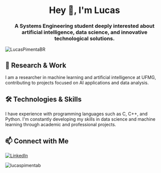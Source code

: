 <h1 align="center">Hey 👋, I'm Lucas</h1>
<h3 align="center">A Systems Engineering student deeply interested about artificial intelligence, data science, and innovative technological solutions.</h3>

<p align="left">
  <img src="https://komarev.com/ghpvc/?username=LucasPimentaBR&label=Profile%20views&color=0e75b6&style=flat" alt="LucasPimentaBR" />
</p>

## 🔬 Research & Work

I am a researcher in machine learning and artificial intelligence at UFMG, contributing to projects focused on AI applications and data analysis.

## 🛠️ Technologies & Skills

I have experience with programming languages such as C, C++, and Python. I'm constantly developing my skills in data science and machine learning through academic and professional projects.

## 📫 Connect with Me

[![LinkedIn](https://img.shields.io/badge/LinkedIn-Lucas%20Pimenta-blue?style=flat-square&logo=linkedin)](https://www.linkedin.com/in/lucas-pim)

<p>
  <img align="left" src="https://github-readme-stats.vercel.app/api/top-langs?username=lucaspimentabshow_icons=true&locale=en&layout=compact" alt="lucaspimentab" />
</p>
